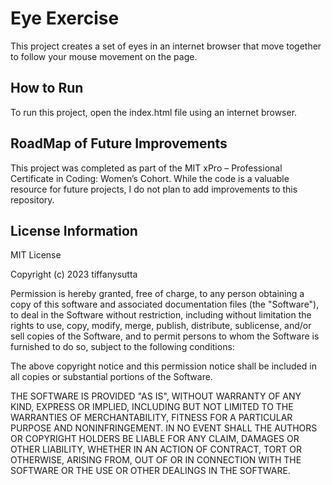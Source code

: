 # Eye Exercise
This project creates a set of eyes in an internet browser that move together to follow your mouse movement on the page. 

## How to Run
To run this project, open the index.html file using an internet browser. 

## RoadMap of Future Improvements
This project was completed as part of the MIT xPro – Professional Certificate in Coding: Women’s Cohort. While the code is a valuable resource for future projects, I do not plan to add improvements to this repository.

## License Information
MIT License

Copyright (c) 2023 tiffanysutta

Permission is hereby granted, free of charge, to any person obtaining a copy
of this software and associated documentation files (the "Software"), to deal
in the Software without restriction, including without limitation the rights
to use, copy, modify, merge, publish, distribute, sublicense, and/or sell
copies of the Software, and to permit persons to whom the Software is
furnished to do so, subject to the following conditions:

The above copyright notice and this permission notice shall be included in all
copies or substantial portions of the Software.

THE SOFTWARE IS PROVIDED "AS IS", WITHOUT WARRANTY OF ANY KIND, EXPRESS OR
IMPLIED, INCLUDING BUT NOT LIMITED TO THE WARRANTIES OF MERCHANTABILITY,
FITNESS FOR A PARTICULAR PURPOSE AND NONINFRINGEMENT. IN NO EVENT SHALL THE
AUTHORS OR COPYRIGHT HOLDERS BE LIABLE FOR ANY CLAIM, DAMAGES OR OTHER
LIABILITY, WHETHER IN AN ACTION OF CONTRACT, TORT OR OTHERWISE, ARISING FROM,
OUT OF OR IN CONNECTION WITH THE SOFTWARE OR THE USE OR OTHER DEALINGS IN THE
SOFTWARE.